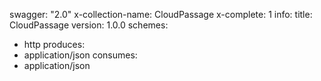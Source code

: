 swagger: "2.0"
x-collection-name: CloudPassage
x-complete: 1
info:
  title: CloudPassage
  version: 1.0.0
schemes:
- http
produces:
- application/json
consumes:
- application/json